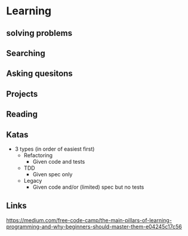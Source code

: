 # Learning

## solving problems

## Searching

## Asking quesitons

## Projects

## Reading

## Katas

- 3 types (in order of easiest first)
  - Refactoring
    - Given code and tests
  - TDD
    - Given spec only
  - Legacy
    - Given code and/or  (limited) spec but no tests

## Links

https://medium.com/free-code-camp/the-main-pillars-of-learning-programming-and-why-beginners-should-master-them-e04245c17c56
